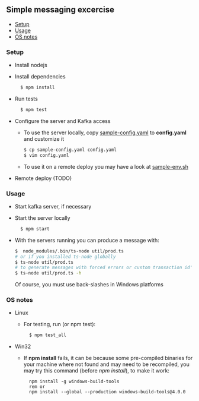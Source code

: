 ## Simple messaging excercise
- [Setup](#setup)
- [Usage](#usage)
- [OS notes](#os-notes)


### Setup

- Install nodejs
- Install dependencies

  ```bash
    $ npm install
  ```

- Run tests

  ```bash
    $ npm test
  ```

- Configure the server and Kafka access
    - To use the server locally, copy [sample-config.yaml](sample-config.yaml) to **config.yaml** and customize it

      ```bash
      $ cp sample-config.yaml config.yaml
      $ vim config.yaml
      ```
    - To use it on a remote deploy you may have a look at [sample-env.sh](config-env.sh)

- Remote deploy (TODO)



### Usage
- Start kafka server, if necessary
- Start the server locally

  ```bash
    $ npm start
  ```

- With the servers running you can produce a message with:
  ```bash
  $  node_modules/.bin/ts-node util/prod.ts
  # or if you installed ts-node globally
  $ ts-node util/prod.ts
  # to generate messages with forced errors or custom transaction id's run it with -h for help
  $ ts-node util/prod.ts -h
  ```
  Of course, you must use back-slashes in Windows platforms



### OS notes
- Linux
  - For testing, run (or npm test):
    ```bash
      $ npm test_all
    ```

- Win32
  - If **npm install** fails, it can be because some pre-compiled binaries for your machine where not found and may need to be recompiled, you may try this command (before *npm install*), to make it work:
    ```ms-dos
      npm install -g windows-build-tools
      rem or
      npm install --global --production windows-build-tools@4.0.0
    ```